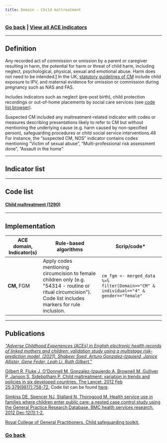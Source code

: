 ```yaml
---
title: Domain - Child maltreatment
---
```

### [Go back](https://shabeer-syed.github.io/ACEs/domains) | [View all ACE indicators](https://shabeer-syed.github.io/ACEs/indicatorsfinal) 
--------------------------------
## Definition

Any recorded act of commission or omission by a parent or caregiver resulting in harm, the potential for harm or threat of child harm, including neglect, psychological, physical, sexual and emotional abuse. Harm does not need to be intended.[1](https://www.thelancet.com/journals/lancet/article/PIIS0140-6736(08)61706-7/fulltext) In the UK, [statutory guidelines of CM](https://assets.publishing.service.gov.uk/government/uploads/system/uploads/attachment_data/file/942454/Working_together_to_safeguard_children_inter_agency_guidance.pdf) include child exposure to IPV, and maternal evidence for omission or commission during pregnancy such as NAS and FAS.

Includes indicators such as neglect (pre-post birth), child protection recordings or out-of-home placements by social care services (see [code list browser](https://acesinehrs.com/codelist)).

Suspected CM included any maltreatment-related indicator with codes or measures describing presentations likely to refer to CM but without mentioning the underlying cause (e.g. harm caused by non-specified person), safeguarding procedures or child social service interventions.48 For instance, the “suspected CM, NOS” indicator contains codes mentioning “Victim of sexual abuse”, “Multi-professional risk assessment done”, “Assault in the home”

--------------------------------
## Indicator list
 
<div class="flourish-embed flourish-table" data-src="visualisation/9799589"><script src="https://public.flourish.studio/resources/embed.js"></script></div>

--------------------------------
## Code list

#### [Child maltreatment (1290)](https://raw.githubusercontent.com/shabeer-syed/ACEs/code-lists/CM_ACEs.txt)

--------------------------------
## Implementation

 | ACE domain, Indicator(s) |  Rule-based algorithms | Scrip/code* |
 | --- | --- | --- | 
 | **CM,** FGM | Apply codes mentioning circumcision to female children only (e.g. "54314 - routine or ritual circumcision"). Code list includes markers for rule inclusion. | `cm_fgm <- merged_data %>% filter(Domain=="CM" & individual=="4" & gender=="female"` | 

--------------------------------
## Publications

[*"Adverse Childhood Experiences (ACEs) in English electronic health records of linked mothers and children: validation study using a multistage risk-prediction model, (2021). Shabeer Syed, Arturo Gonzalez-Izquierd, Janice Allister, Gene Feder, Leah Li, Ruth Gilbert."*](https://papers.ssrn.com/sol3/papers.cfm?abstract_id=3937569) 

[Gilbert R, Fluke J, O'Donnell M, Gonzalez-Izquierdo A, Brownell M, Gulliver P, Janson S, Sidebotham P. Child maltreatment: variation in trends and policies in six developed countries. The Lancet. 2012 Feb 25;379(9817):758-72.](https://www.sciencedirect.com/science/article/pii/S0140673611610878) Code list can be found [here](https://ars.els-cdn.com/content/image/1-s2.0-S0140673611610878-mmc1.pdf).

[Simkiss DE, Spencer NJ, Stallard N, Thorogood M. Health service use in families where children enter public care: a nested case control study using the General Practice Research Database. BMC health services research. 2012 Dec;12(1):1-2.](https://link.springer.com/article/10.1186/1472-6963-12-65)

[Royal College of General Practitioners. Child safeguarding toolkit.](https://elearning.rcgp.org.uk/mod/book/view.php?id=12531)



### [Go back](https://shabeer-syed.github.io/ACEs/domains)

<script src="http://code.jquery.com/jquery-1.4.2.min.js"></script> <script> var x = document.getElementsByClassName("site-footer-credits"); setTimeout(() => { x[0].remove(); }, 10); </script>